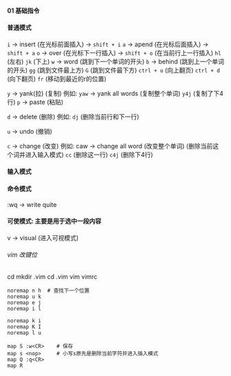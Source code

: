 #### 01 基础指令
#### 普通模式
`i` -> insert    (在光标前面插入)   ->   `shift + i`
`a` -> apend   (在光标后面插入)   ->   `shift + a`
`o` -> over  (在光标下一行插入)   ->    `shift + o` (在当前行上一行插入)
`hl` (左右)  `jk` (下上)
`w` -> word    (跳到下一个单词的开头)
`b` -> behind    (跳到上一个单词的开头)
`gg`   (跳到文件最上方)
`G`   (跳到文件最下方)
`ctrl + u`   (向上翻页)
`ctrl + d`   (向下翻页)
`fr`   (移动到最近的r的位置)

`y` -> yank(拉)   (复制)
例如:
`yaw` -> yank all words  (复制整个单词)
`y4j`   (复制了下4行)
`p` -> paste   (粘贴)

`d` -> delete   (删除)
例如:
`dj`   (删除当前行和下一行)

`u` -> undo   (撤销)

`c` -> change (改变)
例如: caw -> change all word   (改变整个单词)  (删除当前这个词并进入输入模式)
`cc`   (删除这一行)
`c4j`   (删除下4行)
#### 输入模式


#### 命令模式
:wq -> write quite

#### 可使模式: 主要是用于选中一段内容
v -> visual   (进入可视模式)





###### vim 改键位

cd
mkdir .vim
cd .vim
vim vimrc

```vim
noremap n h  # 查找下一个位置
noremap u k
noremap e j
noremap i l

noremap k i
noremap K I
noremap l u

map S :w<CR>    # 保存
map s <nop>     # 小写s原先是删除当前字符并进入插入模式
map Q :q<CR>
map R 
```


